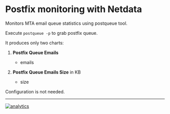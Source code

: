 <!--
---
title: "Postfix monitoring with Netdata"
custom_edit_url: https://github.com/netdata/netdata/edit/master/collectors/python.d.plugin/postfix/README.md
---
-->

# Postfix monitoring with Netdata

Monitors MTA email queue statistics using postqueue tool.  

Execute `postqueue -p` to grab postfix queue.

It produces only two charts:

1.  **Postfix Queue Emails**

    -   emails

2.  **Postfix Queue Emails Size** in KB

    -   size

Configuration is not needed.

---

[![analytics](https://www.google-analytics.com/collect?v=1&aip=1&t=pageview&_s=1&ds=github&dr=https%3A%2F%2Fgithub.com%2Fnetdata%2Fnetdata&dl=https%3A%2F%2Fmy-netdata.io%2Fgithub%2Fcollectors%2Fpython.d.plugin%2Fpostfix%2FREADME&_u=MAC~&cid=5792dfd7-8dc4-476b-af31-da2fdb9f93d2&tid=UA-64295674-3)](<>)
